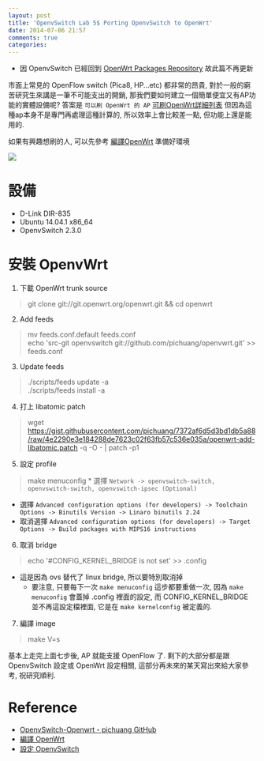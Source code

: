 ```yaml
---
layout: post
title: 'OpenvSwitch Lab 5$ Porting OpenvSwitch to OpenWrt'
date: 2014-07-06 21:57
comments: true
categories: 
---
```

* 因 OpenvSwitch 已經回到 [OpenWrt Packages Repository](https://github.com/openwrt/packages/tree/master/net/openvswitch) 故此篇不再更新

市面上常見的 OpenFlow switch (Pica8, HP...etc) 都非常的昂貴, 對於一般的窮苦研究生來講是一筆不可能支出的開銷, 那我們要如何建立一個簡單便宜又有AP功能的實體設備呢? 答案是 ```可以刷 OpenWrt 的 AP``` [可刷OpenWrt詳細列表](http://wiki.openwrt.org/toh/start) 但因為這種ap本身不是專門再處理這種計算的, 所以效率上會比較差一點, 但功能上還是能用的.

如果有興趣想刷的人, 可以先參考 [編譯OpenWrt](http://roan.logdown.com/posts/165911-compiled-openwrt) 準備好環境

<img class="center" src="https://lh6.googleusercontent.com/-Ix65c7GZIWc/U-2oTcwL4VI/AAAAAAAAFKs/HVAIJYkWdFY/w622-h425-no/Capture.PNG">

# 設備
- D-Link DIR-835
- Ubuntu 14.04.1 x86_64
- OpenvSwitch 2.3.0


# 安裝 OpenvWrt
1. 下載 OpenWrt trunk source
> git clone git://git.openwrt.org/openwrt.git && cd openwrt

2. Add feeds
> mv feeds.conf.default feeds.conf  
echo 'src-git openvswitch git://github.com/pichuang/openvwrt.git' >> feeds.conf  

3. Update feeds
> ./scripts/feeds update -a  
./scripts/feeds install -a  

4. 打上 libatomic patch
> wget https://gist.githubusercontent.com/pichuang/7372af6d5d3bd1db5a88/raw/4e2290e3e184288de7623c02f63fb57c536e035a/openwrt-add-libatomic.patch -q -O - | patch -p1

5. 設定 profile
> make menuconfig
	* 選擇 ```Network -> openvswitch-switch, openvswitch-switch, openvswitch-ipsec (Optional)```
  * 選擇 ```Advanced configuration options (for developers) -> Toolchain Options -> Binutils Version -> Linaro binutils 2.24```
  * 取消選擇 ```Advanced configuration options (for developers) -> Target Options -> Build packages with MIPS16 instructions```

6. 取消 bridge
> echo '#CONFIG_KERNEL_BRIDGE is not set' >> .config
  * 這是因為 ovs 替代了 linux bridge, 所以要特別取消掉
	* 要注意, 只要每下一次 ```make menuconfig``` 這步都要重做一次, 因為 ```make menuconfig``` 會蓋掉 .config 裡面的設定, 而 CONFIG_KERNEL_BRIDGE 並不再這設定檔裡面, 它是在 ```make kernelconfig``` 被定義的.

7. 編譯 image
> make V=s

基本上走完上面七步後, AP 就能支援 OpenFlow 了. 剩下的大部分都是跟 OpenvSwitch 設定或 OpenWrt 設定相關, 這部分再未來的某天寫出來給大家參考, 祝研究順利.

# Reference
- [OpenvSwitch-Openwrt - pichuang GitHub](https://github.com/pichuang/openvwrt)
- [編譯 OpenWrt](http://roan.logdown.com/posts/165911-compiled-openwrt)
- [設定 OpenvSwitch](http://roan.logdown.com/posts/191801-set-openvswitch)

